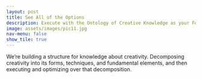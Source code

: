 ```yaml
---
layout: post
title: See All of the Options
description: Execute with the Ontology of Creative Knowledge as your Foundation
image: assets/images/pic11.jpg
nav-menu: false
show_tile: true
---
```


We’re building a structure for knowledge about creativity. Decomposing creativity into its forms, techniques, and fundamental elements, and then executing and optimizing over that decomposition.
